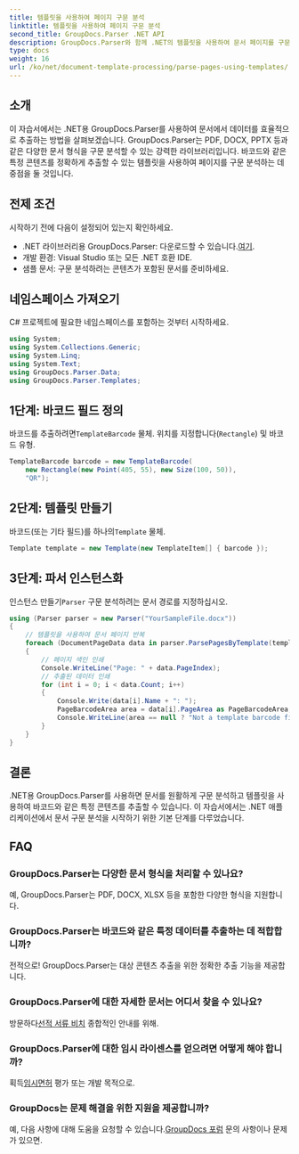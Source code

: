 ```yaml
---
title: 템플릿을 사용하여 페이지 구문 분석
linktitle: 템플릿을 사용하여 페이지 구문 분석
second_title: GroupDocs.Parser .NET API
description: GroupDocs.Parser와 함께 .NET의 템플릿을 사용하여 문서 페이지를 구문 분석하는 방법을 알아보세요. 귀하의 애플리케이션에 맞는 특정 콘텐츠를 효율적으로 추출하세요.
type: docs
weight: 16
url: /ko/net/document-template-processing/parse-pages-using-templates/
---
```

## 소개
이 자습서에서는 .NET용 GroupDocs.Parser를 사용하여 문서에서 데이터를 효율적으로 추출하는 방법을 살펴보겠습니다. GroupDocs.Parser는 PDF, DOCX, PPTX 등과 같은 다양한 문서 형식을 구문 분석할 수 있는 강력한 라이브러리입니다. 바코드와 같은 특정 콘텐츠를 정확하게 추출할 수 있는 템플릿을 사용하여 페이지를 구문 분석하는 데 중점을 둘 것입니다.
## 전제 조건
시작하기 전에 다음이 설정되어 있는지 확인하세요.
-  .NET 라이브러리용 GroupDocs.Parser: 다운로드할 수 있습니다.[여기](https://releases.groupdocs.com/parser/net/).
- 개발 환경: Visual Studio 또는 모든 .NET 호환 IDE.
- 샘플 문서: 구문 분석하려는 콘텐츠가 포함된 문서를 준비하세요.

## 네임스페이스 가져오기
C# 프로젝트에 필요한 네임스페이스를 포함하는 것부터 시작하세요.
```csharp
using System;
using System.Collections.Generic;
using System.Linq;
using System.Text;
using GroupDocs.Parser.Data;
using GroupDocs.Parser.Templates;
```
## 1단계: 바코드 필드 정의
 바코드를 추출하려면`TemplateBarcode` 물체. 위치를 지정합니다(`Rectangle`) 및 바코드 유형.
```csharp
TemplateBarcode barcode = new TemplateBarcode(
    new Rectangle(new Point(405, 55), new Size(100, 50)),
    "QR");
```
## 2단계: 템플릿 만들기
 바코드(또는 기타 필드)를 하나의`Template` 물체.
```csharp
Template template = new Template(new TemplateItem[] { barcode });
```
## 3단계: 파서 인스턴스화
 인스턴스 만들기`Parser` 구문 분석하려는 문서 경로를 지정하십시오.
```csharp
using (Parser parser = new Parser("YourSampleFile.docx"))
{
    // 템플릿을 사용하여 문서 페이지 반복
    foreach (DocumentPageData data in parser.ParsePagesByTemplate(template))
    {
        // 페이지 색인 인쇄
        Console.WriteLine("Page: " + data.PageIndex);
        // 추출된 데이터 인쇄
        for (int i = 0; i < data.Count; i++)
        {
            Console.Write(data[i].Name + ": ");
            PageBarcodeArea area = data[i].PageArea as PageBarcodeArea;
            Console.WriteLine(area == null ? "Not a template barcode field" : area.Value);
        }
    }
}
```

## 결론
.NET용 GroupDocs.Parser를 사용하면 문서를 원활하게 구문 분석하고 템플릿을 사용하여 바코드와 같은 특정 콘텐츠를 추출할 수 있습니다. 이 자습서에서는 .NET 애플리케이션에서 문서 구문 분석을 시작하기 위한 기본 단계를 다루었습니다.

## FAQ
### GroupDocs.Parser는 다양한 문서 형식을 처리할 수 있나요?
예, GroupDocs.Parser는 PDF, DOCX, XLSX 등을 포함한 다양한 형식을 지원합니다.
### GroupDocs.Parser는 바코드와 같은 특정 데이터를 추출하는 데 적합합니까?
전적으로! GroupDocs.Parser는 대상 콘텐츠 추출을 위한 정확한 추출 기능을 제공합니다.
### GroupDocs.Parser에 대한 자세한 문서는 어디서 찾을 수 있나요?
 방문하다[선적 서류 비치](https://reference.groupdocs.com/parser/net/) 종합적인 안내를 위해.
### GroupDocs.Parser에 대한 임시 라이센스를 얻으려면 어떻게 해야 합니까?
 획득[임시면허](https://purchase.groupdocs.com/temporary-license/) 평가 또는 개발 목적으로.
### GroupDocs는 문제 해결을 위한 지원을 제공합니까?
 예, 다음 사항에 대해 도움을 요청할 수 있습니다.[GroupDocs 포럼](https://forum.groupdocs.com/c/parser/17) 문의 사항이나 문제가 있으면.